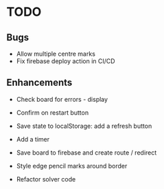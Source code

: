 # TODO

## Bugs

- Allow multiple centre marks
- Fix firebase deploy action in CI/CD

## Enhancements

- Check board for errors - display
- Confirm on restart button
- Save state to localStorage: add a refresh button
- Add a timer
- Save board to firebase and create route / redirect

- Style edge pencil marks around border
- Refactor solver code
